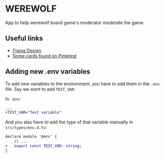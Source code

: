 # WEREWOLF

App to help werewolf board game's moderator moderate the game

## Useful links

- [Figma Design](https://www.figma.com/file/flP4b1MzO7YtIS3HFacSBO/Werewolf?node-id=0%3A1).
- [Some cards found on Pinterest](https://id.pinterest.com/clairinegisella/kartu-ww/)

## Adding new .env variables

To add new variables to the environment, you have to add them in the `.env` file. Say we want to add `TEST_VAR`:

In `.env`:

```diff
...
+TEST_VAR="Test variable"
```

And you also have to add the type of that variable manually in `src/types/env.d.ts`:

```diff
declare module '@env' {
    // ...
+   export const TEST_VAR: string;
}
```